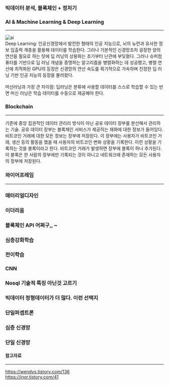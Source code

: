 ### 빅데이터 분석, 블록체인 + 정처기
### AI & Machine Learning & Deep Learning
-----------------------------------------
![ai](https://user-images.githubusercontent.com/35550051/95351170-e19e6600-08fb-11eb-8dc5-1e4a113afb12.png)<br>
Deep Learning: 인공신경망에서 발전한 형태의 인공 지능으로, 뇌의 뉴런과 유사한 정보 입출력 계층을 활용해 데이터를 학습한다. 그러나 기본적인 신경망조차 굉장한 양의 연산을 필요로 하는 탓에 딥 러닝의 상용화는 초기부터 난관에 부딪혔다. 그러나 슈퍼컴퓨터를 기반으로 딥 러닝 개념을 증명하는 알고리즘을 병렬화하는 데 성공했고, 병렬 연산에 최적화된 GPU의 등장은 신경망의 연산 속도를 획기적으로 가속하며 진정한 딥 러닝 기반 인공 지능의 등장을 불러왔다.<br><br>
머신러닝과 가장 큰 차이점: 딥러닝은 분류에 사용할 데이터를 스스로 학습할 수 있는 반면 머신 러닝은 학습 데이터를 수동으로 제공해야 한다.

### Blockchain
---------------
기존에 중앙 집권적인 데이터 관리리 방식이 아닌 공유 데이터 장부를 분산해서 관리하는 기술. 공유 데이터 장부는 블록체인 서비스가 제공하는 재화에 대한 정보가 들어있다.<br>
비트코인 거래에 대한 모든 정보는 장부에 저장된다. 이 장부에는 사용자가 비트코인 거래, 생산 등의 활동을 했을 때 사용자의 비트코인 변화 상황을 기록한다. 이런 상황을 기록하는 것을 블록이라고 한다. 비트코인 거래가 발생하면 장부에 블록이 하나 추가된다. 이 블록은 한 사람의 장부에만 기록되는 것이 아니고 네트워크에 존재하는 모든 사용자의 장부에 저장된다.

### 와이어프레임
---------------

### 매터리얼디자인
### 이더리움
### 블록체인 API 어쩌구,, ~
### 심층강화학습
### 전이학습
### CNN
### Nosql 기술적 특징 아닌것 고르기
### 빅데이터 정형데이터가 더 많다. 이런 선택지
### 단일퍼셉트론
### 심층 신경망
### 단일 신경망
#### 참고자료
-------------
https://wendys.tistory.com/136<br>
https://inor.tistory.com/41
